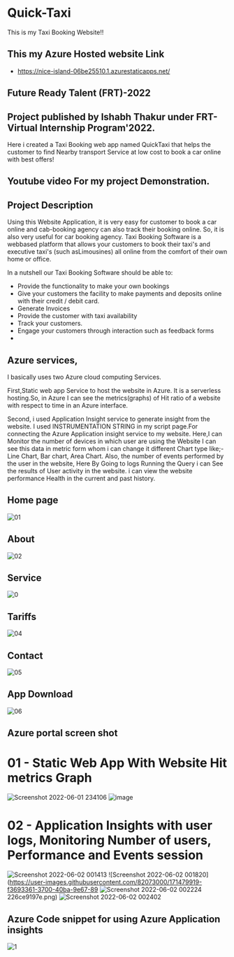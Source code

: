 # Quick-Taxi
This is my Taxi Booking Website!!
## This my Azure Hosted website Link
- https://nice-island-06be25510.1.azurestaticapps.net/

## Future Ready Talent (FRT)-2022
## Project published by Ishabh Thakur under FRT-Virtual Internship Program'2022.

Here i created a Taxi Booking web app named QuickTaxi that helps the customer to find Nearby transport Service at low cost  to book a car online with  best offers!

## Youtube video For my project Demonstration.

## Project Description

Using this Website Application, it is very easy for customer to book a car online and cab-booking agency can also track their booking online. 
So, it is also very useful for car booking agency.
 Taxi Booking Software is a webbased platform that allows your customers to book their taxi's and 
executive taxi's (such asLimousines) all online from the comfort of their own home or office.

In a nutshell our Taxi Booking Software should be able to:
- Provide the functionality to make your own bookings
- Give your customers the facility to make payments and deposits online with their credit / debit card.
- Generate Invoices
- Provide the customer with taxi availability
- Track your customers.
- Engage your customers through interaction such as feedback forms
- 
## Azure services,
I basically uses two Azure cloud computing Services.

First,Static web app Service to host the website in Azure. It is a serverless hosting.So, in Azure I can see the metrics(graphs) of Hit ratio of a website with respect to time in an Azure interface. 

Second, i used Application  Insight service to generate insight from the website.
I used INSTRUMENTATION STRING in my script page.For connecting the Azure Application insight service to my website.
Here,I can Monitor the number of devices in which user are using the Website I can see this data in metric form whom i can change it different Chart type like;- Line Chart, Bar chart, Area Chart. Also, the number of events performed by the user in the website, Here By Going to logs Running the Query i can See the results of User activity in the website. i can view the website performance Health in the current and past history.


## Home page
![01](https://user-images.githubusercontent.com/82073000/171235152-787f4543-0bfd-4bef-9d7d-827248390cca.png)


## About

![02](https://user-images.githubusercontent.com/82073000/171235242-5a23bb36-930b-47e3-943e-45bde73c8076.png)


## Service
![0](https://user-images.githubusercontent.com/82073000/171235473-549117c5-d295-4622-9d73-943250273357.png)

## Tariffs
![04](https://user-images.githubusercontent.com/82073000/171235585-62d7cb82-0efc-4cc7-9c6e-af0d05e2f31d.png)

## Contact
![05](https://user-images.githubusercontent.com/82073000/171235742-30469131-4451-4ae5-906a-57c0623dc93b.png)



## App Download

![06](https://user-images.githubusercontent.com/82073000/171235825-9ad97daa-842d-4ed5-ad46-e94667d79f91.png)


## Azure portal screen shot
# 01 - Static Web App With Website Hit metrics Graph
![Screenshot 2022-06-01 234106](https://user-images.githubusercontent.com/82073000/171473832-4b429d1b-9649-4806-b29c-5e0042414480.png)
![image](https://user-images.githubusercontent.com/82073000/171474206-973f93b6-3c8b-4304-b599-3f90d8806c2e.png)

# 02 - Application Insights with user logs, Monitoring Number of users, Performance and Events session
![Screenshot 2022-06-02 001413](https://user-images.githubusercontent.com/82073000/171479635-d1f3aaad-3a8f-49ad-b47f-0c09c4e03040.png)
![Screenshot 2022-06-02 001820](https://user-images.githubusercontent.com/82073000/171479919-f3693361-3700-40ba-9e67-89
![Screenshot 2022-06-02 002224](https://user-images.githubusercontent.com/82073000/171481704-75ba807c-c2c2-40c8-99a2-be418294472f.png)
226ce9197e.png)
![Screenshot 2022-06-02 002402](https://user-images.githubusercontent.com/82073000/171481732-b767bbbf-2c84-4874-accb-13d6af1c7ca8.png)


## Azure Code snippet for using Azure Application insights
![1](https://user-images.githubusercontent.com/82073000/171470382-1b43b51f-cf4b-471f-ab9a-4edb0fb5e8cc.png)
